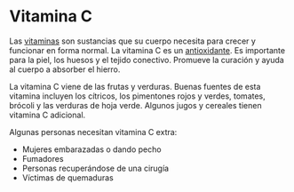 Vitamina C
==========


Las [vitaminas](https://medlineplus.gov/spanish/vitamins.html) son sustancias que su cuerpo necesita para crecer y funcionar en forma normal. La vitamina C es un [antioxidante](https://medlineplus.gov/spanish/antioxidants.html). Es importante para la piel, los huesos y el tejido conectivo. Promueve la curación y ayuda al cuerpo a absorber el hierro.


La vitamina C viene de las frutas y verduras. Buenas fuentes de esta vitamina incluyen los cítricos, los pimentones rojos y verdes, tomates, brócoli y las verduras de hoja verde. Algunos jugos y cereales tienen vitamina C adicional.


Algunas personas necesitan vitamina C extra:


* Mujeres embarazadas o dando pecho
* Fumadores
* Personas recuperándose de una cirugía
* Víctimas de quemaduras
